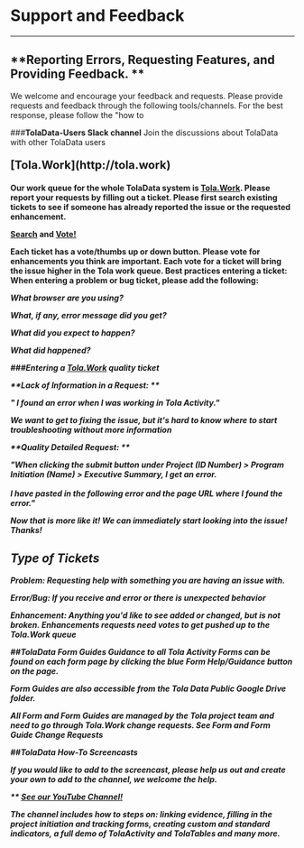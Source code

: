 # Support and Feedback


---







## **Reporting Errors, Requesting Features, and Providing Feedback. **



We welcome and encourage your feedback and requests. Please provide requests and feedback through the following tools/channels. For the best response, please follow the "how to

###**TolaData-Users Slack channel** 
Join the discussions about TolaData with other TolaData users

<p style="font-size:20px"> <b> [Tola.Work](http://tola.work)  

Our work queue for the whole TolaData system is [Tola.Work](http://tola.work). Please report your requests by filling out a ticket. Please first search existing tickets to see if someone has already reported the issue or the requested enhancement. 

[Search](http://tola.work/helpdesk/tickets/)
 and [Vote!](http://tola.work/helpdesk/tickets/)
 
Each ticket has a vote/thumbs up or down button. Please vote for enhancements you think are important. Each vote for a ticket will bring the issue higher in the Tola work queue.
Best practices entering a ticket: When entering a problem or bug ticket, please add the following:  

<i>What browser are you using?

<i>What, if any, error message did you get?

<i>What did you expect to happen?

<i>What did happened? 

###Entering a [Tola.Work](http://tola.work) quality ticket

**Lack of Information in a Request: **

" I found an error when I was working in Tola Activity."

<i>We want to get to fixing the issue, but it's hard to know where to start troubleshooting without more information

**Quality Detailed Request: **

"When clicking the submit button under Project (ID Number) > Program Initiation (Name)  > Executive Summary, I get an error. 
<br><br>
I have pasted in the following error and the page URL where I found the error."

<i> Now that is more like it! We can immediately start looking into the issue! Thanks!

## ****Type of Tickets****



**Problem:** Requesting help with something you are having an issue with.

**Error/Bug:** If you receive and error or there is unexpected behavior

**Enhancement**: Anything you'd like to see added or changed, but is not broken. Enhancements requests need votes to get pushed up to the Tola.Work queue

##**TolaData Form Guides**
Guidance to all Tola Activity Forms can be found on each form page by clicking the blue Form Help/Guidance button on the page.


           
Form Guides are also accessible from the Tola Data Public Google Drive folder.

All Form and Form Guides are managed by the Tola project team and need to go through Tola.Work change requests. See Form and Form Guide Change Requests

##TolaData How-To Screencasts 

If you would like to add to the screencast, please help us out and create your own to add to the channel, we welcome the help.

** [See our YouTube Channel!](https://www.youtube.com/channel/UCBVZf-TVxQ3aNhJUOXB71nQ)


The channel includes how to steps on: linking evidence, filling in the project initiation and tracking forms, creating custom and standard indicators, a full demo of TolaActivity and TolaTables and many more. 


